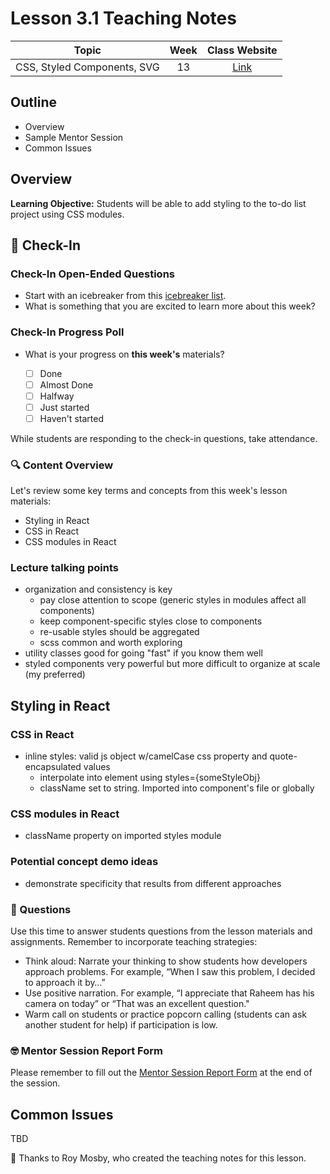 # Lesson 3.1 Teaching Notes

| **Topic** | **Week** | **Class Website** |
| :---: | :---: | :---: |
| CSS, Styled Components, SVG | 13 | [Link](https://learn.codethedream.org/) |

## Outline

- Overview
- Sample Mentor Session
- Common Issues

## Overview

**Learning Objective:** Students will be able to add styling to the to-do list project using CSS modules.

## :wave: Check-In

### Check-In Open-Ended Questions

- Start with an icebreaker from this [icebreaker list](https://docs.google.com/document/d/1WbwKn8B5GfRueq7Zbw0zx_k15aqyIqIs23i_WHI-pPI/edit?usp=sharing).
- What is something that you are excited to learn more about this week?

### Check-In Progress Poll

- What is your progress on **this week's** materials?

  - [ ] Done
  - [ ] Almost Done
  - [ ] Halfway
  - [ ] Just started
  - [ ] Haven't started

While students are responding to the check-in questions, take attendance.

### :mag: Content Overview

Let's review some key terms and concepts from this week's lesson materials:

- Styling in React
- CSS in React
- CSS modules in React

### Lecture talking points

- organization and consistency is key
  - pay close attention to scope (generic styles in modules affect all components)
  - keep component-specific styles close to components
  - re-usable styles should be aggregated
  - scss common and worth exploring
- utility classes good for going "fast" if you know them well
- styled components very powerful but more difficult to organize at scale (my preferred)

## Styling in React

### CSS in React

- inline styles: valid js object w/camelCase css property and quote-encapsulated values
  - interpolate into element using styles={someStyleObj}
  - className set to string. Imported into component's file or globally

### CSS modules in React

- className property on imported styles module

### Potential concept demo ideas

- demonstrate specificity that results from different approaches

### :thinking: Questions

Use this time to answer students questions from the lesson materials and assignments. Remember to incorporate teaching strategies:

- Think aloud: Narrate your thinking to show students how developers approach problems. For example, “When I saw this problem, I decided to approach it by…”
- Use positive narration. For example, “I appreciate that Raheem has his camera on today” or “That was an excellent question."
- Warm call on students or practice popcorn calling (students can ask another student for help) if participation is low.

### :nerd_face: Mentor Session Report Form

Please remember to fill out the [Mentor Session Report Form](https://airtable.com/shrp0jjRtoMyTXRzh) at the end of the session.

## Common Issues

TBD

:crown: Thanks to Roy Mosby, who created the teaching notes for this lesson.
